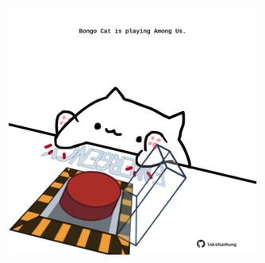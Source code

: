 <!-- built at 27/03/2022, 19:00:49 UTC -->
<p align="center">
  <img width="500" height="500" src="./ReadmeImage.svg">
</p>
